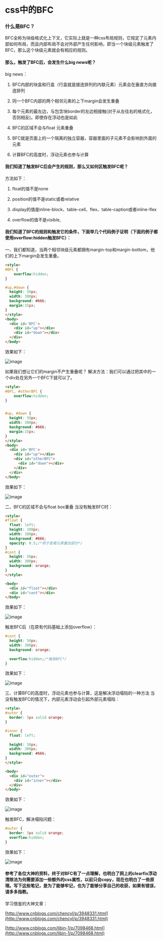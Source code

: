 # css中的BFC
### 什么是BFC？
BFC全称为块级格式化上下文，它实际上就是一种css布局规则，它规定了元素内部如何布局，而且内部布局不会对外部产生任何影响，即当一个块级元素触发了BFC，那么这个块级元素就会有相应的规则。

#### 那么，触发了BFC后，会发生什么big news呢？
big news：
1. BFC内部的块盒和行盒（行盒就是接连排列的内联元素）元素会在垂直方向接连排列

2. 同一个BFC内部的两个相邻元素的上下margin会发生重叠

3. 每个元素的最左边，与包含块border的左边相接触(对于从左往右的格式化，否则相反)。即使存在浮动也是如此

4. BFC的区域不会与float 元素重叠

5. BFC就是页面上的一个隔离的独立容器，容器里面的子元素不会影响到外面的元素

6. 计算BFC的高度时，浮动元素也参与计算

#### 我们知道了触发BFC后会产生的规则，那么又如何区触发BFC呢？
方法如下：
1. float的值不是none

2. position的值不是static或者relative

3. display的值是inline-block、table-cell、flex、table-caption或者inline-flex
 
4. overflow的值不是visible,

#### 我们知道了BFC的规则和触发它的条件，下面举几个代码例子证明（下面的例子都使用overflow:hidden触发BFC）：
一、我们都知道，当两个相邻块级元素都拥有margin-top和margin-bottom，他们的上下margin会发生重叠。
```html
<style>
#BFC {
    overflow:hidden;
}

#up,#down {
  height: 50px;
  width: 300px;
  background: #666;
  margin:15px;
}
</style>
<body>
  <div id='BFC'>
    <div id="up"></div>
    <div id="down"></div>
  </div>
</body>

```
效果如下：

![image](http://note.youdao.com/yws/api/personal/file/DA1CF48FA8F9437BB000E99C3B627D5D?method=download&shareKey=6e12e28b05d613aea2eb83e4301bf692)

如果我们想让它们的margin不产生重叠呢？
解决方法：我们可以通过把其中的一个div处在另外一个BFC下就可以了。

```html
<style>
#BFC, #otherBFC {
    overflow:hidden;
}


#up, #down {
  height: 50px;
  width: 300px;
  background: #666;
  margin:15px;
}
</style>
<body>
  <div id='BFC'>
    <div id="up"></div>
    <div id="otherBFC">
      <div id="down"></div>
    </div>
  </div>
</body>

```
效果如下：

![image](http://note.youdao.com/yws/api/personal/file/C3799553ED9B419FB8BEB138E4C7362F?method=download&shareKey=b565564edca9c72d396a99dda97c51b5)


二、BFC的区域不会与float box重叠
当没有触发BFC时：
```html
<style>
#float {
  float: left;
  height: 100px;
  width: 100px;
  background: #666;
  opacity: 0.5;/*用于查看元素叠加部分*/
}
#cont {
  height: 50px;
  width: 300px;
  background: orange;
}
</style>

<body>
  <div id="float"></div>
  <div id="cont"></div>
</body>

```
效果如下：

![image](http://note.youdao.com/yws/api/personal/file/552A2092BE78445FBA82F0DB10914F3D?method=download&shareKey=83f1ceccf5074cf31326d3022673a436)

触发BFC后（在原有代码基础上添加overflow）：

```css
#cont {
  height: 50px;
  width: 300px;
  background: orange;
  
  overflow:hidden;/*触发BFC*/
}

```
效果如下：

![image](http://note.youdao.com/yws/api/personal/file/85C8249079794C82A64AF9E8E2B403A4?method=download&shareKey=0ebeb54ce2656003dba1a7558480fc01)


三、计算BFC的高度时，浮动元素也参与计算，这是解决浮动塌陷的一种方法
当没有触发BFC的情况下，内部元素浮动会引起外部元素塌陷：
```html
<style>
#outer {
  border: 5px solid orange;
}

#inner {
  float: left;
  
  height: 50px;
  width: 300px;
  background: #666;
}
</style>

<body>
  <div id="outer">
    <div id="inner"></div>
  </div>
</body>

```
效果如下：

![image](http://note.youdao.com/yws/api/personal/file/B197291B73E1485B818760AF9D768C3D?method=download&shareKey=785e6eb1167833386c9d72359a927b25)

触发BFC，解决塌陷问题：

```css
#outer {
  border: 5px solid orange;
  overflow:hidden;
}
```

效果如下：

![image](http://note.youdao.com/yws/api/personal/file/D64FD89658A24E519BB8ABB7F1930FCB?method=download&shareKey=20073d054792e1539fa49808c169f6d1)


#### 参考了各位大神的资料，终于对BFC有了一点理解，也明白了网上的clearfix浮动清除法为何需要添加一些额外的css属性，以前只会copy，现在也明白了一些原理。写下这些笔记，是为了能够牢记，也为了能够分享自己的收获，如果有错误，请多多指教。


学习借鉴的大神文章：

[http://www.cnblogs.com/chencyl/p/3948331.html](http://www.cnblogs.com/chencyl/p/3948331.html)

[http://www.cnblogs.com/libin-1/p/7098468.html](http://www.cnblogs.com/libin-1/p/7098468.html)
